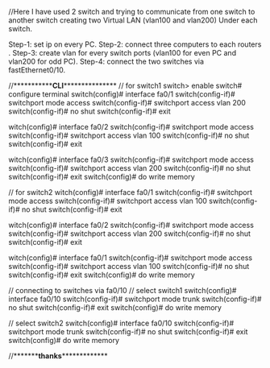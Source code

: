 //Here I have used 2 switch and trying to communicate from one switch to another switch creating two Virtual LAN (vlan100 and vlan200) Under each switch.

Step-1: set ip on every PC.
Step-2: connect three computers to each routers .
Step-3: create vlan for every switch ports (vlan100 for even PC and vlan200 for odd PC).
Step-4: connect the two switches via fastEthernet0/10.

//********\*\*\*********CLI**********\*\*\***********
// for switch1
switch> enable
switch# configure terminal
switch(config)# interface fa0/1
switch(config-if)# switchport mode access
switch(config-if)# switchport access vlan 200
switch(config-if)# no shut
switch(config-if)# exit

witch(config)# interface fa0/2
switch(config-if)# switchport mode access
switch(config-if)# switchport access vlan 100
switch(config-if)# no shut
switch(config-if)# exit

witch(config)# interface fa0/3
switch(config-if)# switchport mode access
switch(config-if)# switchport access vlan 200
switch(config-if)# no shut
switch(config-if)# exit
switch(config)# do write memory

// for switch2
witch(config)# interface fa0/1
switch(config-if)# switchport mode access
switch(config-if)# switchport access vlan 100
switch(config-if)# no shut
switch(config-if)# exit

witch(config)# interface fa0/2
switch(config-if)# switchport mode access
switch(config-if)# switchport access vlan 200
switch(config-if)# no shut
switch(config-if)# exit

witch(config)# interface fa0/1
switch(config-if)# switchport mode access
switch(config-if)# switchport access vlan 100
switch(config-if)# no shut
switch(config-if)# exit
switch(config)# do write memory

// connecting to switches via fa0/10
// select switch1
switch(config)# interface fa0/10
switch(config-if)# switchport mode trunk
switch(config-if)# no shut
switch(config-if)# exit
switch(config)# do write memory

// select switch2
switch(config)# interface fa0/10
switch(config-if)# switchport mode trunk
switch(config-if)# no shut
switch(config-if)# exit
switch(config)# do write memory

//****\*\*\*****thanks********\*********
